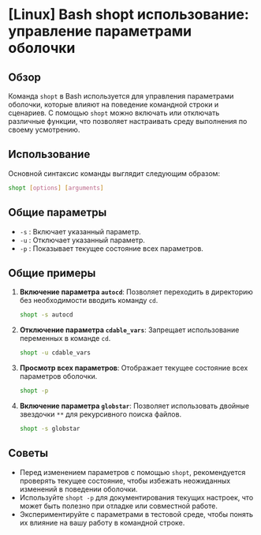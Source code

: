 # [Linux] Bash shopt использование: управление параметрами оболочки

## Обзор
Команда `shopt` в Bash используется для управления параметрами оболочки, которые влияют на поведение командной строки и сценариев. С помощью `shopt` можно включать или отключать различные функции, что позволяет настраивать среду выполнения по своему усмотрению.

## Использование
Основной синтаксис команды выглядит следующим образом:

```bash
shopt [options] [arguments]
```

## Общие параметры
- `-s` : Включает указанный параметр.
- `-u` : Отключает указанный параметр.
- `-p` : Показывает текущее состояние всех параметров.

## Общие примеры

1. **Включение параметра `autocd`**:
   Позволяет переходить в директорию без необходимости вводить команду `cd`.

   ```bash
   shopt -s autocd
   ```

2. **Отключение параметра `cdable_vars`**:
   Запрещает использование переменных в команде `cd`.

   ```bash
   shopt -u cdable_vars
   ```

3. **Просмотр всех параметров**:
   Отображает текущее состояние всех параметров оболочки.

   ```bash
   shopt -p
   ```

4. **Включение параметра `globstar`**:
   Позволяет использовать двойные звездочки `**` для рекурсивного поиска файлов.

   ```bash
   shopt -s globstar
   ```

## Советы
- Перед изменением параметров с помощью `shopt`, рекомендуется проверять текущее состояние, чтобы избежать неожиданных изменений в поведении оболочки.
- Используйте `shopt -p` для документирования текущих настроек, что может быть полезно при отладке или совместной работе.
- Экспериментируйте с параметрами в тестовой среде, чтобы понять их влияние на вашу работу в командной строке.